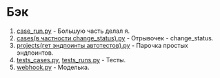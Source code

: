 # Бэк
1. [case_run.py](https://github.com/VladKost999/crop-code/blob/main/%D0%91%D1%8D%D0%BA/case_run.py) - Большую часть делал я.
2. [cases(в частности change_status).py](https://github.com/VladKost999/crop-code/blob/main/%D0%91%D1%8D%D0%BA/cases(%D0%B2%20%D1%87%D0%B0%D1%81%D1%82%D0%BD%D0%BE%D1%81%D1%82%D0%B8%20change_status).py) - Отрывочек - change_status.
3. [projects(гет эндпоинты автотестов).py](https://github.com/VladKost999/crop-code/blob/main/%D0%91%D1%8D%D0%BA/projects(%D0%B3%D0%B5%D1%82%20%D1%8D%D0%BD%D0%B4%D0%BF%D0%BE%D0%B8%D0%BD%D1%82%D1%8B%20%D0%B0%D0%B2%D1%82%D0%BE%D1%82%D0%B5%D1%81%D1%82%D0%BE%D0%B2).py) - Парочка простых эндпоинтов.
4. [tests_cases.py](https://github.com/VladKost999/crop-code/blob/main/%D0%91%D1%8D%D0%BA/tests_cases.py), [tests_runs.py](https://github.com/VladKost999/crop-code/blob/main/%D0%91%D1%8D%D0%BA/tests_runs.py) - Тесты.
5. [webhook.py](https://github.com/VladKost999/crop-code/blob/main/%D0%91%D1%8D%D0%BA/tests_cases.py) - Моделька.
